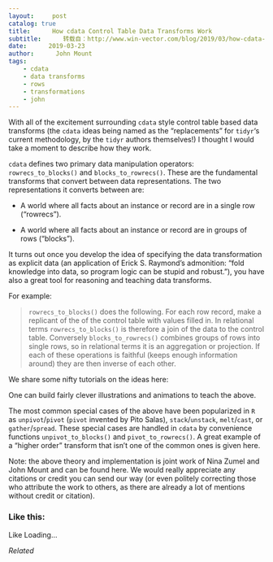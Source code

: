 ```yaml
---
layout:     post
catalog: true
title:      How cdata Control Table Data Transforms Work
subtitle:      转载自：http://www.win-vector.com/blog/2019/03/how-cdata-control-table-data-transforms-work/
date:      2019-03-23
author:      John Mount
tags:
    - cdata
    - data transforms
    - rows
    - transformations
    - john
---
```


With all of the excitement surrounding `cdata` style control table based data transforms (the `cdata` ideas being named as the “replacements” for `tidyr`‘s current methodology, by the `tidyr` authors themselves!) I thought I would take a moment to describe how they work.




`cdata` defines two primary data manipulation operators: `rowrecs_to_blocks()` and `blocks_to_rowrecs()`. These are the fundamental transforms that convert between data representations. The two representations it converts between are:

- A world where all facts about an instance or record are in a single row (“rowrecs”).

- A world where all facts about an instance or record are in groups of rows (“blocks”).


It turns out once you develop the idea of specifying the data transformation as explicit data (an application of Erick S. Raymond’s admonition: “fold knowledge into data, so program logic can be stupid and robust.”), you have also a great tool for reasoning and teaching data transforms.

For example:

> `rowrecs_to_blocks()` does the following. For each row record, make a replicant of the of the control table with values filled in. In relational terms `rowrecs_to_blocks()` is therefore a join of the data to the control table. Conversely `blocks_to_rowrecs()` combines groups of rows into single rows, so in relational terms it is an aggregation or projection. If each of these operations is faithful (keeps enough information around) they are then inverse of each other.


We share some nifty tutorials on the ideas here:

One can build fairly clever illustrations and animations to teach the above.

The most common special cases of the above have been popularized in `R` as `unpivot`/`pivot` (`pivot` invented by Pito Salas), `stack`/`unstack`, `melt`/`cast`, or `gather`/`spread`. These special cases are handled in `cdata` by convenience functions `unpivot_to_blocks()` and `pivot_to_rowrecs()`. A great example of a “higher order” transform that isn’t one of the common ones is given here.

Note: the above theory and implementation is joint work of Nina Zumel and John Mount and can be found here. We would really appreciate any citations or credit you can send our way (or even politely correcting those who attribute the work to others, as there are already a lot of mentions without credit or citation).

### Like this:

Like Loading...


*Related*


